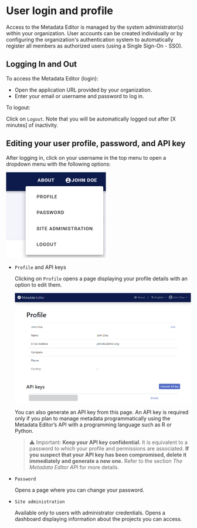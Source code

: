# User login and profile

Access to the Metadata Editor is managed by the system administrator(s) within your organization. User accounts can be created individually or by configuring the organization's authentication system to automatically register all members as authorized users (using a Single Sign-On - SSO).

## Logging In and Out

To access the Metadata Editor (login):

- Open the application URL provided by your organization.
- Enter your email or username and password to log in.

To logout:

Click on `Logout`. Note that you will be automatically logged out after [X minutes] of inactivity.


## Editing your user profile, password, and API key

After logging in, click on your username in the top menu to open a dropdown menu with the following options:

![image](img/ME_UG_v1-0-0_user_menu.png)

- `Profile` and API keys

  Clicking on `Profile` opens a page displaying your profile details with an option to edit them.

  ![image](img/ME_UG_v1-0-0_user_profile.png)

  You can also generate an API key from this page. An API key is required only if you plan to manage metadata programmatically using the Metadata Editor’s API with a programming language such as R or Python.

  > ⚠️ Important: **Keep your API key confidential**. It is equivalent to a password to which your profile and permissions are associated. **If you suspect that your API key has been compromised, delete it immediately and generate a new one.** Refer to the section *The Metadata Editor API* for more details.

- `Password`

  Opens a page where you can change your password.

- `Site administration`

  Available only to users with administrator credentials. Opens a dashboard displaying information about the projects you can access.
